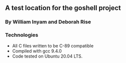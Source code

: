 ## A test location for the goshell project ##
### By William Inyam and Deborah Rise ###

 ### Technologies ##
 - All C files written to be C-89 compatible
 - Compiled with gcc 9.4.0
 - Code tested on Ubuntu 20.04 LTS.

